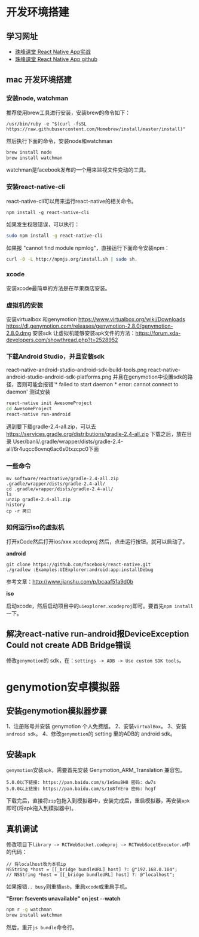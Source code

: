 # 开发环境搭建

## 学习网址

- <a href='http://www.zhufengpeixun.cn/course/55' target='_blank'>珠峰课堂 React Native App实战</a>
- <a href='https://github.com/zhufengketang/app' target='_blank'>珠峰课堂 React Native App github</a>

## mac 开发环境搭建

### 安装node, watchman

推荐使用brew工具进行安装，安装brew的命令如下：

```
/usr/bin/ruby -e "$(curl -fsSL https://raw.githubusercontent.com/Homebrew/install/master/install)"
```

然后执行下面的命令，安装node和watchman

```bash
brew install node
brew install watchman
```

watchman是facebook发布的一个用来监视文件变动的工具。

### 安装react-native-cli

react-native-cli可以用来运行react-native的相关命令。

```
npm install -g react-native-cli
```

如果发生权限错误，可以执行：

```bash
sudo npm install -g react-native-cli
```

如果报 "cannot find module npmlog"，直接运行下面命令安装npm：

```bash
curl -0 -L http://npmjs.org/install.sh | sudo sh.
```

### xcode

安装xcode最简单的方法是在苹果商店安装。

### 虚拟机的安装

安装virtualbox 和genymotion
https://www.virtualbox.org/wiki/Downloads
https://dl.genymotion.com/releases/genymotion-2.8.0/genymotion-2.8.0.dmg
安装sdk
让虚拟机能够安装apk文件的方法：https://forum.xda-developers.com/showthread.php?t=2528952

### 下载Android Studio，并且安装sdk
react-native-android-studio-android-sdk-build-tools.png
react-native-android-studio-android-sdk-platforms.png
并且在genymotion中设置sdk的路径，否则可能会报错'* failed to start daemon * error: cannot connect to daemon'
测试安装

```bash
react-native init AwesomeProject
cd AwesomeProject
react-native run-android
```

遇到要下载gradle-2.4-all.zip，可以去 https://services.gradle.org/distributions/gradle-2.4-all.zip 下载之后，放在目录 User/banli/.gradle/wrapper/dists/gradle-2.4-all/6r4uqcc6ovnq6ac6s0txzcpc0下面

### 一些命令
```
mv software/reactnative/gradle-2.4-all.zip .gradle/wrapper/dists/gradle-2.4-all/
cd .gradle/wrapper/dists/gradle-2.4-all/
ls
unzip gradle-2.4-all.zip
history
cp -r 拷贝
```

### 如何运行iso的虚拟机
打开xCode然后打开ios/xxx.xcodeproj 然后，点击运行按钮。就可以启动了。

**android**

```
git clone https://github.com/facebook/react-native.git
./gradlew :Examples:UIExplorer:android:app:installDebug
```

参考文章：http://www.jianshu.com/p/bcaaf51a9d0b

**iso**

启动xcode，然后启动项目中的`uiexplorer.xcodeproj`即可。要首先`npm install`一下。

## 解决react-native run-android报DeviceException Could not create ADB Bridge错误

修改`genymotion`的 sdk，在：`settings -> ADB -> Use custom SDK tools`。

# genymotion安卓模拟器

## 安装genymotion模拟器步骤

1、注册账号并安装 genymotion 个人免费版。
2、安装`virtualBox`。
3、安装`android sdk`。
4、修改`genymotion`的 setting 里的ADB的 android sdk。

## 安装apk

`genymotion`安装`apk`，需要首先安装 Genymotion_ARM_Translation 兼容包。

```markup
5.0.0以下链接: https://pan.baidu.com/s/1eSmu8H8 密码: dw7s
5.0.0以上链接: https://pan.baidu.com/s/1o8fYEro 密码: hcgf
```
下载完后，直接将`zip`包拖入到模拟器中，安装完成后，重启模拟器，再安装`apk`即可(将apk拖入到模拟器中)。

## 真机调试

修改项目下`library -> RCTWebSocket.codeproj -> RCTWebSocetExecutor.m`中的代码：

```
// 将localhost改为本机ip
NSString *host = [[_bridge bundleURL] host] ?: @"192.168.0.104";
// NSString *host = [[_bridge bundleURL] host] ?: @"localhost";
```

如果报错`.. busy`则重插`usb`，重启`xcode`或重启手机。


**"Error: fsevents unavailable" on jest --watch**

```bash
npm r -g watchman
brew install watchman
```

然后，重开`js bundle`命令行。
